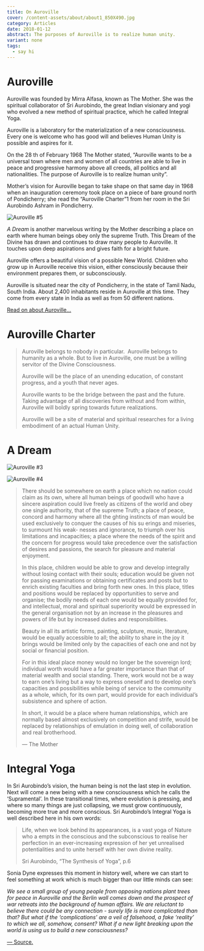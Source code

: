 ```yaml
---
title: On Auroville
cover: /content-assets/about/about1_850X490.jpg
category: Articles
date: 2018-01-12
abstract: The purposes of Auroville is to realize human unity.
variant: none
tags:
  - say hi
---
```


# Auroville

Auroville was founded by Mirra Alfasa, known as The Mother. She was the spiritual collaborator of Sri Aurobindo, the great Indian visionary and yogi who evolved a new method of spiritual practice, which he called Integral Yoga.

Auroville is a laboratory for the materialization of a new consciousness. Every one is welcome who has good will and believes Human Unity is possible and aspires for it.

On the 28 th of February 1968 The Mother stated, “Auroville wants to be a universal town where men and women of all countries are able to live in peace and progressive harmony above all creeds, all politics and all nationalities. The purpose of Auroville is to realize human unity”.

Mother’s vision for Auroville began to take shape on that same day in 1968 when an inauguration ceremony took place on a piece of bare ground north of Pondicherry; she read the “Auroville Charter”1 from her room in the Sri Aurobindo Ashram in Pondicherry.

![Auroville #5](/content-assets/on-auroville/av103_1600X900.jpg)

_A Dream_ is another marvelous writing by the Mother describing a place on earth where human beings obey only the supreme Truth. This Dream of the Divine has drawn and continues to draw many people to Auroville. It touches upon deep aspirations and gives faith for a bright future.

Auroville offers a beautiful vision of a possible New World. Children who grow up in Auroville receive this vision, either consciously because their environment prepares them, or subconsciously.

Auroville is situated near the city of Pondicherry, in the state of Tamil Nadu, South India. About 2,400 inhabitants reside in Auroville at this time. They come from every state in India as well as from 50 different nations.

[Read on about Auroville...](https://www.auroville.org)

# Auroville Charter

> Auroville belongs to nobody in particular.  Auroville belongs to humanity as a whole. But to live in Auroville, one must be a willing servitor of the Divine Consciousness. 
> 
> Auroville will be the place of an unending education, of constant progress, and a youth that never ages. 
> 
> Auroville wants to be the bridge between the past and the future. Taking advantage of all discoveries from without and from within, Auroville will boldly spring towards future realizations. 
> 
> Auroville will be a site of material and spiritual researches for a living embodiment of an actual Human Unity. 

# A Dream

![Auroville #3](/content-assets/on-auroville/av101_1200X900.jpg)

![Auroville #4](/content-assets/on-auroville/av102_600X900.jpg)

> There should be somewhere on earth a place which no nation could claim as its own, where all human beings of goodwill who have a sincere aspiration could live freely as citizens of the world and obey one single authority, that of the supreme Truth; a place of peace, concord and harmony where all the  ghting instincts of man would be used exclusively to conquer the causes of his su erings and miseries, to surmount his weak- nesses and ignorance, to triumph over his limitations and incapacities; a place where the needs of the spirit and the concern for progress would take precedence over the satisfaction of desires and passions, the search for pleasure and material enjoyment.
> 
> In this place, children would be able to grow and develop integrally without losing contact with their souls; education would be given not for passing examinations or obtaining certificates and posts but to enrich existing faculties and bring forth new ones. In this place, titles and positions would be replaced by opportunities to serve and organise; the bodily needs of each one would be equally provided for, and intellectual, moral and spiritual superiority would be expressed in the general organisation not by an increase in the pleasures and powers of life but by increased duties and responsibilities.
> 
> Beauty in all its artistic forms, painting, sculpture, music, literature, would be equally accessible to all; the ability to share in the joy it brings would be limited only by the capacities of each one and not by social or financial position.
> 
> For in this ideal place money would no longer be the sovereign lord; individual worth would have a far greater importance than that of material wealth and social standing. There, work would not be a way to earn one’s living but a way to express oneself and to develop one’s capacities and possibilities while being of service to the community as a whole, which, for its own part, would provide for each individual’s subsistence and sphere of action.
> 
> In short, it would be a place where human relationships, which are normally based almost exclusively on competition and strife, would be replaced by relationships of emulation in doing well, of collaboration and real brotherhood.
> 
> — The Mother

# Integral Yoga

In Sri Aurobindo’s vision, the human being is not the last step in evolution. Next will come a new being with a new consciousness which he calls the ‘Supramental’. In these transitional times, where evolution is pressing, and where so many things are just collapsing, we must grow continuously, becoming more true and more conscious. Sri Aurobindo’s Integral Yoga is well described here in his own words:

> Life, when we look behind its appearances, is a vast yoga of Nature who a empts in the conscious and the subconscious to realise her perfection in an ever-increasing expression of her yet unrealised potentialities and to unite herself with her own divine reality.
> 
> Sri Aurobindo, “The Synthesis of Yoga”, p.6

Sonia Dyne expresses this moment in history well, where we can start to feel something at work which is much bigger than our little minds can see:

_We see a small group of young people from opposing nations plant trees for peace in Auroville and the Berlin wall comes down and the prospect of war retreats into the background of human affairs. We are reluctant to believe there could be any connection - surely life is more complicated than that? But what if the ‘complications’ are a veil of falsehood, a fake ‘reality’ to which we all, somehow, consent? What if a new light breaking upon the world is using us to build a new consciousness?_

[— Source.](http://www.auroville.org/contents/585)
